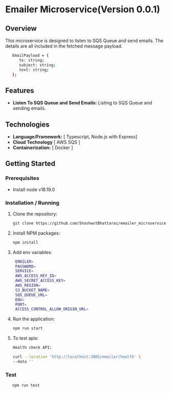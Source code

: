 # Emailer Microservice(Version 0.0.1)

## Overview

This microservice is designed to listen to SQS Queue and send emails. The details are all included in the fetched message payload.

```bash
   EmailPayload = {
      to: string;
      subject: string;
      text: string;
   };

```

## Features

- **Listen To SQS Queue and Send Emails:** Listing to SQS Queue and sending emails.

## Technologies

- **Language/Framework:** [ Typescript, Node.js with Express]
- **Cloud Technology** [ AWS SQS ]
- **Containerization:** [ Docker ]

## Getting Started

### Prerequisites

- Install node v18.19.0

### Installation / Running

1. Clone the repository:

   ```bash
   git clone https://github.com/ShashwotBhattarai/emailer_microservice.git
   ```

2. Install NPM packages:

   ```bash
   npm install
   ```

3. Add env variables:

   ```bash
    EMAILER=
    PASSWORD=
    SERVICE=
    AWS_ACCESS_KEY_ID=
    AWS_SECRET_ACCESS_KEY=
    AWS_REGION=
    S3_BUCKET_NAME=
    SQS_QUEUE_URL=
    ENV=
    PORT=
    ACCESS_CONTROL_ALLOW_ORIGIN_URL=
   ```

4. Run the application:

   ```bash
   npm run start
   ```

5. To test apis:

   ```bash
   Health check API:

   curl --location 'http://localhost:3005/emailer/health' \
   --data ''
   ```

### Test

```bash
   npm run test
```
